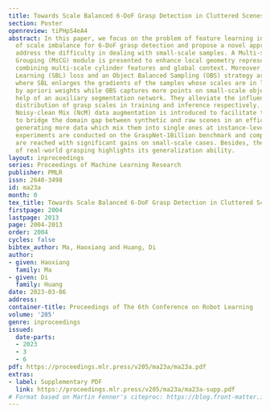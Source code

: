 ```yaml
---
title: Towards Scale Balanced 6-DoF Grasp Detection in Cluttered Scenes
section: Poster
openreview: tiPHpS4eA4
abstract: In this paper, we focus on the problem of feature learning in the presence
  of scale imbalance for 6-DoF grasp detection and propose a novel approach to especially
  address the difficulty in dealing with small-scale samples. A Multi-scale Cylinder
  Grouping (MsCG) module is presented to enhance local geometry representation by
  combining multi-scale cylinder features and global context. Moreover, a Scale Balanced
  Learning (SBL) loss and an Object Balanced Sampling (OBS) strategy are designed,
  where SBL enlarges the gradients of the samples whose scales are in low frequency
  by apriori weights while OBS captures more points on small-scale objects with the
  help of an auxiliary segmentation network. They alleviate the influence of the uneven
  distribution of grasp scales in training and inference respectively. In addition,
  Noisy-clean Mix (NcM) data augmentation is introduced to facilitate training, aiming
  to bridge the domain gap between synthetic and raw scenes in an efficient way by
  generating more data which mix them into single ones at instance-level. Extensive
  experiments are conducted on the GraspNet-1Billion benchmark and competitive results
  are reached with significant gains on small-scale cases. Besides, the performance
  of real-world grasping highlights its generalization ability.
layout: inproceedings
series: Proceedings of Machine Learning Research
publisher: PMLR
issn: 2640-3498
id: ma23a
month: 0
tex_title: Towards Scale Balanced 6-DoF Grasp Detection in Cluttered Scenes
firstpage: 2004
lastpage: 2013
page: 2004-2013
order: 2004
cycles: false
bibtex_author: Ma, Haoxiang and Huang, Di
author:
- given: Haoxiang
  family: Ma
- given: Di
  family: Huang
date: 2023-03-06
address:
container-title: Proceedings of The 6th Conference on Robot Learning
volume: '205'
genre: inproceedings
issued:
  date-parts:
  - 2023
  - 3
  - 6
pdf: https://proceedings.mlr.press/v205/ma23a/ma23a.pdf
extras:
- label: Supplementary PDF
  link: https://proceedings.mlr.press/v205/ma23a/ma23a-supp.pdf
# Format based on Martin Fenner's citeproc: https://blog.front-matter.io/posts/citeproc-yaml-for-bibliographies/
---
```

